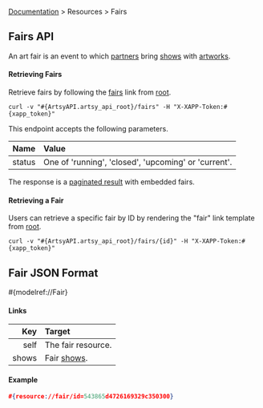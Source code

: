 [Documentation](/docs) &gt; Resources &gt; Fairs

## Fairs API

An art fair is an event to which [partners](/docs/partners) bring [shows](/docs/shows) with [artworks](/docs/artworks).

#### Retrieving Fairs

Retrieve fairs by following the [fairs](#{ArtsyAPI.artsy_api_root}/fairs) link from [root](#{ArtsyAPI.artsy_api_root}).

```
curl -v "#{ArtsyAPI.artsy_api_root}/fairs" -H "X-XAPP-Token:#{xapp_token}"
```

This endpoint accepts the following parameters.

Name       | Value                                                                                     |
----------:|:------------------------------------------------------------------------------------------|
status     | One of 'running', 'closed', 'upcoming' or 'current'.                                      |

The response is a [paginated result](/docs/pagination) with embedded fairs.

#### Retrieving a Fair

Users can retrieve a specific fair by ID by rendering the "fair" link template from [root](#{ArtsyAPI.artsy_api_root}).

```
curl -v "#{ArtsyAPI.artsy_api_root}/fairs/{id}" -H "X-XAPP-Token:#{xapp_token}"
```

## Fair JSON Format

#{modelref://Fair}

#### Links

Key        | Target                                          |
----------:|:------------------------------------------------|
self       | The fair resource.                              |
shows      | Fair [shows](/docs/shows).                      |

#### Example

``` json
#{resource://fair/id=543865d4726169329c350300}
```
